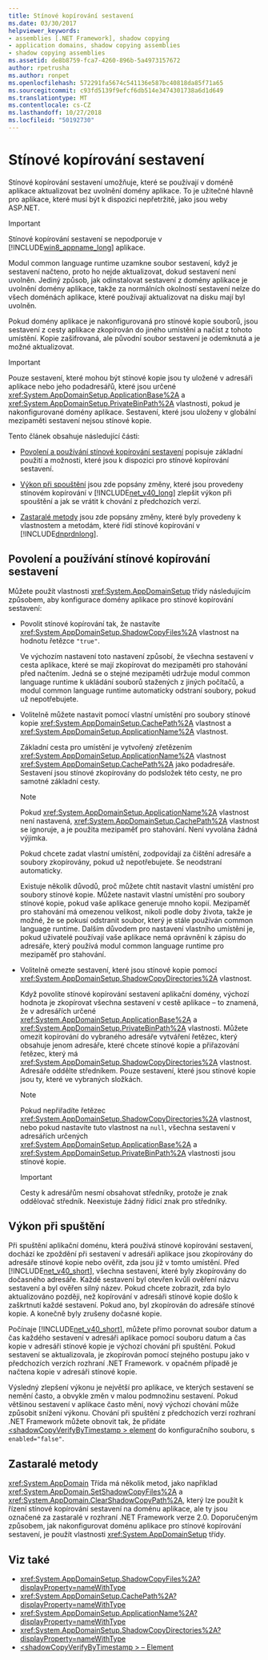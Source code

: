```yaml
---
title: Stínové kopírování sestavení
ms.date: 03/30/2017
helpviewer_keywords:
- assemblies [.NET Framework], shadow copying
- application domains, shadow copying assemblies
- shadow copying assemblies
ms.assetid: de8b8759-fca7-4260-896b-5a4973157672
author: rpetrusha
ms.author: ronpet
ms.openlocfilehash: 572291fa5674c541136e587bc40818da85f71a65
ms.sourcegitcommit: c93fd5139f9efcf6db514e3474301738a6d1d649
ms.translationtype: MT
ms.contentlocale: cs-CZ
ms.lasthandoff: 10/27/2018
ms.locfileid: "50192730"
---
```

# <a name="shadow-copying-assemblies"></a>Stínové kopírování sestavení
Stínové kopírování sestavení umožňuje, které se používají v doméně aplikace aktualizovat bez uvolnění domény aplikace. To je užitečné hlavně pro aplikace, které musí být k dispozici nepřetržitě, jako jsou weby ASP.NET.  
  
> [!IMPORTANT]
>  Stínové kopírování sestavení se nepodporuje v [!INCLUDE[win8_appname_long](../../../includes/win8-appname-long-md.md)] aplikace.  
  
 Modul common language runtime uzamkne soubor sestavení, když je sestavení načteno, proto ho nejde aktualizovat, dokud sestavení není uvolněn. Jediný způsob, jak odinstalovat sestavení z domény aplikace je uvolnění domény aplikace, takže za normálních okolností sestavení nelze do všech doménách aplikace, které používají aktualizovat na disku mají byl uvolněn.  
  
 Pokud domény aplikace je nakonfigurovaná pro stínové kopie souborů, jsou sestavení z cesty aplikace zkopírován do jiného umístění a načíst z tohoto umístění. Kopie zašifrovaná, ale původní soubor sestavení je odemknutá a je možné aktualizovat.  
  
> [!IMPORTANT]
>  Pouze sestavení, které mohou být stínové kopie jsou ty uložené v adresáři aplikace nebo jeho podadresářů, které jsou určené <xref:System.AppDomainSetup.ApplicationBase%2A> a <xref:System.AppDomainSetup.PrivateBinPath%2A> vlastnosti, pokud je nakonfigurované domény aplikace. Sestavení, které jsou uloženy v globální mezipaměti sestavení nejsou stínové kopie.  
  
 Tento článek obsahuje následující části:  
  
-   [Povolení a používání stínové kopírování sestavení](#EnablingAndUsing) popisuje základní použití a možnosti, které jsou k dispozici pro stínové kopírování sestavení.  
  
-   [Výkon při spouštění](#StartupPerformance) jsou zde popsány změny, které jsou provedeny stínovém kopírování v [!INCLUDE[net_v40_long](../../../includes/net-v40-long-md.md)] zlepšit výkon při spouštění a jak se vrátit k chování z předchozích verzí.  
  
-   [Zastaralé metody](#ObsoleteMethods) jsou zde popsány změny, které byly provedeny k vlastnostem a metodám, které řídí stínové kopírování v [!INCLUDE[dnprdnlong](../../../includes/dnprdnlong-md.md)].  
  
<a name="EnablingAndUsing"></a>   
## <a name="enabling-and-using-shadow-copying"></a>Povolení a používání stínové kopírování sestavení  
 Můžete použít vlastnosti <xref:System.AppDomainSetup> třídy následujícím způsobem, aby konfigurace domény aplikace pro stínové kopírování sestavení:  
  
-   Povolit stínové kopírování tak, že nastavíte <xref:System.AppDomainSetup.ShadowCopyFiles%2A> vlastnost na hodnotu řetězce `"true"`.  
  
     Ve výchozím nastavení toto nastavení způsobí, že všechna sestavení v cesta aplikace, které se mají zkopírovat do mezipaměti pro stahování před načtením. Jedná se o stejné mezipaměti udržuje modul common language runtime k ukládání souborů stažených z jiných počítačů, a modul common language runtime automaticky odstraní soubory, pokud už nepotřebujete.  
  
-   Volitelně můžete nastavit pomocí vlastní umístění pro soubory stínové kopie <xref:System.AppDomainSetup.CachePath%2A> vlastnost a <xref:System.AppDomainSetup.ApplicationName%2A> vlastnost.  
  
     Základní cesta pro umístění je vytvořený zřetězením <xref:System.AppDomainSetup.ApplicationName%2A> vlastnost <xref:System.AppDomainSetup.CachePath%2A> jako podadresáře. Sestavení jsou stínové zkopírovány do podsložek této cesty, ne pro samotné základní cesty.  
  
    > [!NOTE]
    >  Pokud <xref:System.AppDomainSetup.ApplicationName%2A> vlastnost není nastavená, <xref:System.AppDomainSetup.CachePath%2A> vlastnost se ignoruje, a je použita mezipaměť pro stahování. Není vyvolána žádná výjimka.  
  
     Pokud chcete zadat vlastní umístění, zodpovídají za čištění adresáře a soubory zkopírovány, pokud už nepotřebujete. Se neodstraní automaticky.  
  
     Existuje několik důvodů, proč můžete chtít nastavit vlastní umístění pro soubory stínové kopie. Můžete nastavit vlastní umístění pro soubory stínové kopie, pokud vaše aplikace generuje mnoho kopií. Mezipaměť pro stahování má omezenou velikost, nikoli podle doby života, takže je možné, že se pokusí odstranit soubor, který je stále používán common language runtime. Dalším důvodem pro nastavení vlastního umístění je, pokud uživatelé používají vaše aplikace nemá oprávnění k zápisu do adresáře, který používá modul common language runtime pro mezipaměť pro stahování.  
  
-   Volitelně omezte sestavení, které jsou stínové kopie pomocí <xref:System.AppDomainSetup.ShadowCopyDirectories%2A> vlastnost.  
  
     Když povolíte stínové kopírování sestavení aplikační domény, výchozí hodnota je zkopírovat všechna sestavení v cestě aplikace – to znamená, že v adresářích určené <xref:System.AppDomainSetup.ApplicationBase%2A> a <xref:System.AppDomainSetup.PrivateBinPath%2A> vlastnosti. Můžete omezit kopírování do vybraného adresáře vytváření řetězec, který obsahuje jenom adresáře, které chcete stínové kopie a přiřazování řetězec, který má <xref:System.AppDomainSetup.ShadowCopyDirectories%2A> vlastnost. Adresáře oddělte středníkem. Pouze sestavení, které jsou stínové kopie jsou ty, které ve vybraných složkách.  
  
    > [!NOTE]
    >  Pokud nepřiřadíte řetězec <xref:System.AppDomainSetup.ShadowCopyDirectories%2A> vlastnost, nebo pokud nastavíte tuto vlastnost na `null`, všechna sestavení v adresářích určených <xref:System.AppDomainSetup.ApplicationBase%2A> a <xref:System.AppDomainSetup.PrivateBinPath%2A> vlastnosti jsou stínové kopie.  
  
    > [!IMPORTANT]
    >  Cesty k adresářům nesmí obsahovat středníky, protože je znak oddělovač středník. Neexistuje žádný řídicí znak pro středníky.  
  
<a name="StartupPerformance"></a>   
## <a name="startup-performance"></a>Výkon při spuštění  
 Při spuštění aplikační doménu, která používá stínové kopírování sestavení, dochází ke zpoždění při sestavení v adresáři aplikace jsou zkopírovány do adresáře stínové kopie nebo ověřit, zda jsou již v tomto umístění. Před [!INCLUDE[net_v40_short](../../../includes/net-v40-short-md.md)], všechna sestavení, které byly zkopírovány do dočasného adresáře. Každé sestavení byl otevřen kvůli ověření názvu sestavení a byl ověřen silný název. Pokud chcete zobrazit, zda bylo aktualizováno později, než kopírování v adresáři stínové kopie došlo k zaškrtnutí každé sestavení. Pokud ano, byl zkopírován do adresáře stínové kopie. A konečně byly zrušeny dočasné kopie.  
  
 Počínaje [!INCLUDE[net_v40_short](../../../includes/net-v40-short-md.md)], můžete přímo porovnat soubor datum a čas každého sestavení v adresáři aplikace pomocí souboru datum a čas kopie v adresáři stínové kopie je výchozí chování při spuštění. Pokud sestavení se aktualizovala, je zkopírován pomocí stejného postupu jako v předchozích verzích rozhraní .NET Framework. v opačném případě je načtena kopie v adresáři stínové kopie.  
  
 Výsledný zlepšení výkonu je největší pro aplikace, ve kterých sestavení se nemění často, a obvykle změn v malou podmnožinu sestavení. Pokud většinou sestavení v aplikace často mění, nový výchozí chování může způsobit snížení výkonu. Chování při spuštění z předchozích verzí rozhraní .NET Framework můžete obnovit tak, že přidáte [ \<shadowCopyVerifyByTimestamp > element](../../../docs/framework/configure-apps/file-schema/runtime/shadowcopyverifybytimestamp-element.md) do konfiguračního souboru, s `enabled="false"`.  
  
<a name="ObsoleteMethods"></a>   
## <a name="obsolete-methods"></a>Zastaralé metody  
 <xref:System.AppDomain> Třída má několik metod, jako například <xref:System.AppDomain.SetShadowCopyFiles%2A> a <xref:System.AppDomain.ClearShadowCopyPath%2A>, který lze použít k řízení stínové kopírování sestavení na doménu aplikace, ale ty jsou označené za zastaralé v rozhraní .NET Framework verze 2.0. Doporučeným způsobem, jak nakonfigurovat doménu aplikace pro stínové kopírování sestavení, je použít vlastnosti <xref:System.AppDomainSetup> třídy.  
  
## <a name="see-also"></a>Viz také  
- <xref:System.AppDomainSetup.ShadowCopyFiles%2A?displayProperty=nameWithType>  
- <xref:System.AppDomainSetup.CachePath%2A?displayProperty=nameWithType>  
- <xref:System.AppDomainSetup.ApplicationName%2A?displayProperty=nameWithType>  
- <xref:System.AppDomainSetup.ShadowCopyDirectories%2A?displayProperty=nameWithType>  
- [\<shadowCopyVerifyByTimestamp > – Element](../../../docs/framework/configure-apps/file-schema/runtime/shadowcopyverifybytimestamp-element.md)
